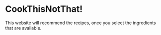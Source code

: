# CookThisNotThat!
This website will recommend the recipes, once you select the ingredients that are available.
